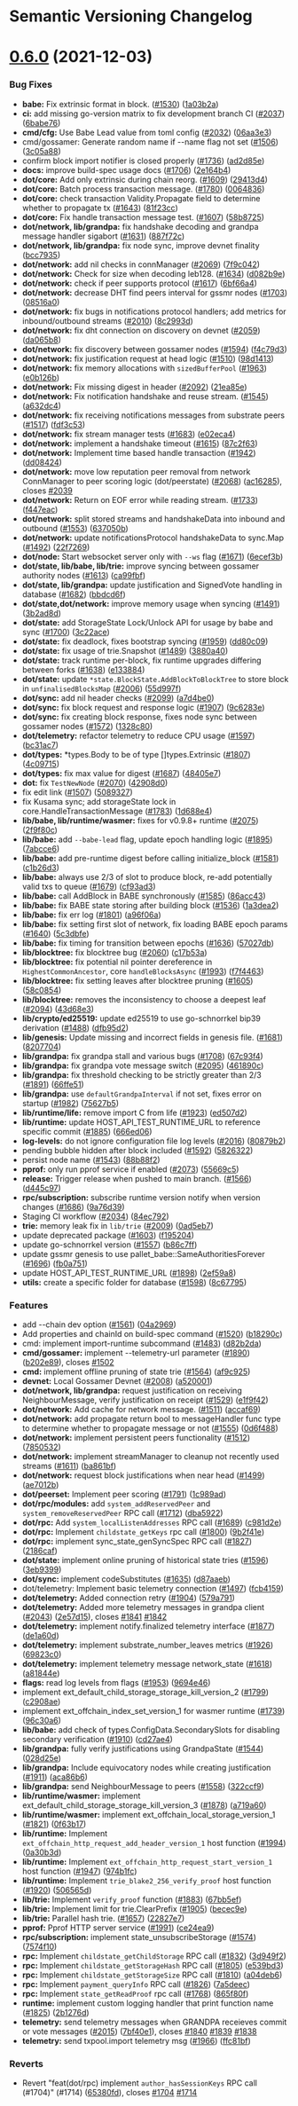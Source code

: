 # Semantic Versioning Changelog

# [0.6.0](https://github.com/dojimanetwork/gossamer/compare/v0.5.0...v0.6.0) (2021-12-03)


### Bug Fixes

* **babe:** Fix extrinsic format in block. ([#1530](https://github.com/dojimanetwork/gossamer/issues/1530)) ([1a03b2a](https://github.com/dojimanetwork/gossamer/commit/1a03b2a08a191b37ac620ae8ff5c47dccf92b421))
* **ci:** add missing go-version matrix to fix development branch CI ([#2037](https://github.com/dojimanetwork/gossamer/issues/2037)) ([6babe76](https://github.com/dojimanetwork/gossamer/commit/6babe76ab314fa38dfced216bde88b58b7b3478b))
* **cmd/cfg:** Use  Babe Lead value from toml config ([#2032](https://github.com/dojimanetwork/gossamer/issues/2032)) ([06aa3e3](https://github.com/dojimanetwork/gossamer/commit/06aa3e36b3016a2b365b9cdac1d3f12c783f5391))
* cmd/gossamer: Generate random name if --name flag not set ([#1506](https://github.com/dojimanetwork/gossamer/issues/1506)) ([3c05a88](https://github.com/dojimanetwork/gossamer/commit/3c05a88e7ae16b344b0fc3cfce84c828a7ef8867))
* confirm block import notifier is closed properly ([#1736](https://github.com/dojimanetwork/gossamer/issues/1736)) ([ad2d85e](https://github.com/dojimanetwork/gossamer/commit/ad2d85e29190f3db501b7cb4e1816f51a0c8c31c))
* **docs:** improve build-spec usage docs ([#1706](https://github.com/dojimanetwork/gossamer/issues/1706)) ([2e164b4](https://github.com/dojimanetwork/gossamer/commit/2e164b49506184c2645b0a42a64e141ca1449d46))
* **dot/core:** Add only extrinsic during chain reorg. ([#1609](https://github.com/dojimanetwork/gossamer/issues/1609)) ([29413d4](https://github.com/dojimanetwork/gossamer/commit/29413d48731aa700ecab92d33a388a459b4e5c9e))
* **dot/core:** Batch process transaction message. ([#1780](https://github.com/dojimanetwork/gossamer/issues/1780)) ([0064836](https://github.com/dojimanetwork/gossamer/commit/0064836f047996e87ef22949fad6a293e8b24da8))
* **dot/core:** check transaction Validity.Propagate field to determine whether to propagate tx ([#1643](https://github.com/dojimanetwork/gossamer/issues/1643)) ([81f23cc](https://github.com/dojimanetwork/gossamer/commit/81f23ccdfc176c8054099d369143422011c5472b))
* **dot/core:** Fix handle transaction message test. ([#1607](https://github.com/dojimanetwork/gossamer/issues/1607)) ([58b8725](https://github.com/dojimanetwork/gossamer/commit/58b8725f23d895ec4a88708aa577d43539908d77))
* **dot/network, lib/grandpa:** fix handshake decoding and grandpa message handler sigabort ([#1631](https://github.com/dojimanetwork/gossamer/issues/1631)) ([887f72c](https://github.com/dojimanetwork/gossamer/commit/887f72c9df46872c7bca6845187cd249e223a794))
* **dot/network, lib/grandpa:** fix node sync, improve devnet finality ([bcc7935](https://github.com/dojimanetwork/gossamer/commit/bcc79351cfe50d6b738d797e67154b70298c131b))
* **dot/network:** add nil checks in connManager ([#2069](https://github.com/dojimanetwork/gossamer/issues/2069)) ([7f9c042](https://github.com/dojimanetwork/gossamer/commit/7f9c0427172120633426fe71106a259f1205a0ac))
* **dot/network:** Check for size when decoding leb128. ([#1634](https://github.com/dojimanetwork/gossamer/issues/1634)) ([d082b9e](https://github.com/dojimanetwork/gossamer/commit/d082b9e0b2a8a2a5a50fe4df72112eaec87da5bf))
* **dot/network:** check if peer supports protocol ([#1617](https://github.com/dojimanetwork/gossamer/issues/1617)) ([6bf66a4](https://github.com/dojimanetwork/gossamer/commit/6bf66a49e017a93de8256568c9103de15ef01f35))
* **dot/network:** decrease DHT find peers interval for gssmr nodes ([#1703](https://github.com/dojimanetwork/gossamer/issues/1703)) ([08516a0](https://github.com/dojimanetwork/gossamer/commit/08516a048d99d80f8cc7ba58d435905110a94e68))
* **dot/network:** fix bugs in notifications protocol handlers; add metrics for inbound/outbound streams ([#2010](https://github.com/dojimanetwork/gossamer/issues/2010)) ([8c2993d](https://github.com/dojimanetwork/gossamer/commit/8c2993d6ab556a913a9e7d4961db2e5673bf8012))
* **dot/network:** fix dht connection on discovery on devnet ([#2059](https://github.com/dojimanetwork/gossamer/issues/2059)) ([da065b8](https://github.com/dojimanetwork/gossamer/commit/da065b8f0b37f881ff224bdbe255955f1218548d))
* **dot/network:** fix discovery between gossamer nodes ([#1594](https://github.com/dojimanetwork/gossamer/issues/1594)) ([f4c79d3](https://github.com/dojimanetwork/gossamer/commit/f4c79d3e3e7f280a2b225180bbbe6a36317ef734))
* **dot/network:** fix justification request at head logic ([#1510](https://github.com/dojimanetwork/gossamer/issues/1510)) ([98d1413](https://github.com/dojimanetwork/gossamer/commit/98d1413d0fae2258397d35e6a24f4a87ada8d671))
* **dot/network:** fix memory allocations with `sizedBufferPool` ([#1963](https://github.com/dojimanetwork/gossamer/issues/1963)) ([e0b126b](https://github.com/dojimanetwork/gossamer/commit/e0b126bdfb530244c578e83a3cc3e8480d9dc108))
* **dot/network:** Fix missing digest in header ([#2092](https://github.com/dojimanetwork/gossamer/issues/2092)) ([21ea85e](https://github.com/dojimanetwork/gossamer/commit/21ea85eec2964b2b7d284f04fb087bedfb3ac8a1))
* **dot/network:** Fix notification handshake and reuse stream. ([#1545](https://github.com/dojimanetwork/gossamer/issues/1545)) ([a632dc4](https://github.com/dojimanetwork/gossamer/commit/a632dc444ed62896371806b3b20ffe0e50ecc7d0))
* **dot/network:** fix receiving notifications messages from substrate peers ([#1517](https://github.com/dojimanetwork/gossamer/issues/1517)) ([fdf3c53](https://github.com/dojimanetwork/gossamer/commit/fdf3c5390cabbe2c2f251f3152755d7cbb4dbb9b))
* **dot/network:** fix stream manager tests ([#1683](https://github.com/dojimanetwork/gossamer/issues/1683)) ([e02eca4](https://github.com/dojimanetwork/gossamer/commit/e02eca4fc77a193ff0b47a3a92fe6aa683216719))
* **dot/network:** implement a handshake timeout ([#1615](https://github.com/dojimanetwork/gossamer/issues/1615)) ([87c2f63](https://github.com/dojimanetwork/gossamer/commit/87c2f63aae833e5d7df28f3cb2ea23c5f63fe04d))
* **dot/network:** Implement time based handle transaction ([#1942](https://github.com/dojimanetwork/gossamer/issues/1942)) ([dd08424](https://github.com/dojimanetwork/gossamer/commit/dd08424fdeb4ee4056bd4e2f9e0e731a9d18a1df))
* **dot/network:** move low reputation peer removal from network ConnManager to peer scoring logic (dot/peerstate) ([#2068](https://github.com/dojimanetwork/gossamer/issues/2068)) ([ac16285](https://github.com/dojimanetwork/gossamer/commit/ac162853ab37292693efb28f424271f0fd32ea96)), closes [#2039](https://github.com/dojimanetwork/gossamer/issues/2039)
* **dot/network:** Return on EOF error while reading stream. ([#1733](https://github.com/dojimanetwork/gossamer/issues/1733)) ([f447eac](https://github.com/dojimanetwork/gossamer/commit/f447eaca10d2d9be91d6415c6ed93a454bc0aaa9))
* **dot/network:** split stored streams and handshakeData into inbound and outbound ([#1553](https://github.com/dojimanetwork/gossamer/issues/1553)) ([637050b](https://github.com/dojimanetwork/gossamer/commit/637050bb94e12eb518ef93122c5ef323c27a53fb))
* **dot/network:** update notificationsProtocol handshakeData to sync.Map ([#1492](https://github.com/dojimanetwork/gossamer/issues/1492)) ([22f7269](https://github.com/dojimanetwork/gossamer/commit/22f72692dac1384bb2b6581b90fe905b2462760f))
* **dot/node:** Start websocket server only with `--ws` flag ([#1671](https://github.com/dojimanetwork/gossamer/issues/1671)) ([6ecef3b](https://github.com/dojimanetwork/gossamer/commit/6ecef3bd9c12823cf9d6dd361edb8efdee09c785))
* **dot/state, lib/babe, lib/trie:** improve syncing between gossamer authority nodes ([#1613](https://github.com/dojimanetwork/gossamer/issues/1613)) ([ca99fbf](https://github.com/dojimanetwork/gossamer/commit/ca99fbf1938c9de3f52f06c6bc2ca7a68efa3e89))
* **dot/state, lib/grandpa:** update justification and SignedVote handling in database ([#1682](https://github.com/dojimanetwork/gossamer/issues/1682)) ([bbdcd6f](https://github.com/dojimanetwork/gossamer/commit/bbdcd6f1c92c1944dfaa744b8656f229129f35e3))
* **dot/state,dot/network:** improve memory usage when syncing ([#1491](https://github.com/dojimanetwork/gossamer/issues/1491)) ([3b2ad8d](https://github.com/dojimanetwork/gossamer/commit/3b2ad8d0b7eb9159d862fa8188423914da40f29e))
* **dot/state:** add StorageState Lock/Unlock API for usage by babe and sync  ([#1700](https://github.com/dojimanetwork/gossamer/issues/1700)) ([3c22ace](https://github.com/dojimanetwork/gossamer/commit/3c22acee55e5a224e9859d6cabd007086ed506c5))
* **dot/state:** fix deadlock, fixes bootstrap syncing ([#1959](https://github.com/dojimanetwork/gossamer/issues/1959)) ([dd80c09](https://github.com/dojimanetwork/gossamer/commit/dd80c09670b076cfbaa1bda2ec0c8b2d83253ad7))
* **dot/state:** fix usage of trie.Snapshot ([#1489](https://github.com/dojimanetwork/gossamer/issues/1489)) ([3880a40](https://github.com/dojimanetwork/gossamer/commit/3880a40839a32624e44bf4f8b7b990266b0a6900))
* **dot/state:** track runtime per-block, fix runtime upgrades differing between forks ([#1638](https://github.com/dojimanetwork/gossamer/issues/1638)) ([e133884](https://github.com/dojimanetwork/gossamer/commit/e133884645048e74ce709d574f8e9dcfd7333f88))
* **dot/state:** update `*state.BlockState.AddBlockToBlockTree` to store block in `unfinalisedBlocksMap` ([#2006](https://github.com/dojimanetwork/gossamer/issues/2006)) ([55d997f](https://github.com/dojimanetwork/gossamer/commit/55d997fcbaefbca3c4f7337ff229d212e93eea92))
* **dot/sync:** add nil header checks ([#2099](https://github.com/dojimanetwork/gossamer/issues/2099)) ([a7d4be0](https://github.com/dojimanetwork/gossamer/commit/a7d4be004801e413dfa1b902972f60c20eb33e09))
* **dot/sync:** fix block request and response logic ([#1907](https://github.com/dojimanetwork/gossamer/issues/1907)) ([9c6283e](https://github.com/dojimanetwork/gossamer/commit/9c6283ea8f61127bfe5996043168fb74fcd85f2b))
* **dot/sync:** fix creating block response, fixes node sync between gossamer nodes ([#1572](https://github.com/dojimanetwork/gossamer/issues/1572)) ([1328c80](https://github.com/dojimanetwork/gossamer/commit/1328c80d95d4d956291d637484e0bdcbac62fe3e))
* **dot/telemetry:** refactor telemetry to reduce CPU usage ([#1597](https://github.com/dojimanetwork/gossamer/issues/1597)) ([bc31ac7](https://github.com/dojimanetwork/gossamer/commit/bc31ac7981d12c1e4e5ff8f19ec282ffa3d8d4cd))
* **dot/types:** *types.Body to be of type []types.Extrinsic ([#1807](https://github.com/dojimanetwork/gossamer/issues/1807)) ([4c09715](https://github.com/dojimanetwork/gossamer/commit/4c09715ce29ccd757ab66a8c6745ed58c8960744))
* **dot/types:** fix max value for digest ([#1687](https://github.com/dojimanetwork/gossamer/issues/1687)) ([48405e7](https://github.com/dojimanetwork/gossamer/commit/48405e711c89e418caf6f182d5ca9b55580bb411))
* **dot:** fix `TestNewNode` ([#2070](https://github.com/dojimanetwork/gossamer/issues/2070)) ([42908d0](https://github.com/dojimanetwork/gossamer/commit/42908d0b753a5ace379232246eef5bad43a17662))
* fix edit link ([#1507](https://github.com/dojimanetwork/gossamer/issues/1507)) ([5089327](https://github.com/dojimanetwork/gossamer/commit/508932719364c4c182e716956e192e2a8ab5765b))
* fix Kusama sync; add storageState lock in core.HandleTransactionMessage ([#1783](https://github.com/dojimanetwork/gossamer/issues/1783)) ([1d688e4](https://github.com/dojimanetwork/gossamer/commit/1d688e472d11efc7723b6f38cc98259c81511493))
* **lib/babe, lib/runtime/wasmer:** fixes for v0.9.8+ runtime ([#2075](https://github.com/dojimanetwork/gossamer/issues/2075)) ([2f9f80c](https://github.com/dojimanetwork/gossamer/commit/2f9f80c52d6b0465b1211e8ade28e5b43b9fb9c4))
* **lib/babe:** add `--babe-lead` flag, update epoch handling logic ([#1895](https://github.com/dojimanetwork/gossamer/issues/1895)) ([7abcce6](https://github.com/dojimanetwork/gossamer/commit/7abcce62b77d472b14aefb0870989dab69834cf9))
* **lib/babe:** add pre-runtime digest before calling initialize_block ([#1581](https://github.com/dojimanetwork/gossamer/issues/1581)) ([c1b26d3](https://github.com/dojimanetwork/gossamer/commit/c1b26d377ec989386793a5acd301b3a771ce0882))
* **lib/babe:** always use 2/3 of slot to produce block, re-add potentially valid txs to queue ([#1679](https://github.com/dojimanetwork/gossamer/issues/1679)) ([cf93ad3](https://github.com/dojimanetwork/gossamer/commit/cf93ad3e2a1ec83cb0b91471768b91e4209ec47c))
* **lib/babe:** call AddBlock in BABE synchronously ([#1585](https://github.com/dojimanetwork/gossamer/issues/1585)) ([86acc43](https://github.com/dojimanetwork/gossamer/commit/86acc4342226248eba7ebce00a5cbceeda62cce9))
* **lib/babe:** fix BABE state storing after building block ([#1536](https://github.com/dojimanetwork/gossamer/issues/1536)) ([1a3dea2](https://github.com/dojimanetwork/gossamer/commit/1a3dea29c419c67b5a1d8c66c96e56c4da0cdd31))
* **lib/babe:** fix err log ([#1801](https://github.com/dojimanetwork/gossamer/issues/1801)) ([a96f06a](https://github.com/dojimanetwork/gossamer/commit/a96f06a70f7b4cd00ca54484a776bf8ba28c6b5d))
* **lib/babe:** fix setting first slot of network, fix loading BABE epoch params ([#1640](https://github.com/dojimanetwork/gossamer/issues/1640)) ([5c3dbfe](https://github.com/dojimanetwork/gossamer/commit/5c3dbfe9de22b917c25f113aab258a812df6d644))
* **lib/babe:** fix timing for transition between epochs ([#1636](https://github.com/dojimanetwork/gossamer/issues/1636)) ([57027db](https://github.com/dojimanetwork/gossamer/commit/57027dbdbe9bee96d71d480c7e8ba0ee5ae64a29))
* **lib/blocktree:** fix blocktree bug  ([#2060](https://github.com/dojimanetwork/gossamer/issues/2060)) ([c17b53a](https://github.com/dojimanetwork/gossamer/commit/c17b53acedd6134ad5d8599796628aa2b499657b))
* **lib/blocktree:** fix potential nil pointer dereference in `HighestCommonAncestor`, core `handleBlocksAsync` ([#1993](https://github.com/dojimanetwork/gossamer/issues/1993)) ([f7f4463](https://github.com/dojimanetwork/gossamer/commit/f7f4463627275b6cf42c9dd90b8aaaef55e91a5d))
* **lib/blocktree:** fix setting leaves after blocktree pruning ([#1605](https://github.com/dojimanetwork/gossamer/issues/1605)) ([58c0854](https://github.com/dojimanetwork/gossamer/commit/58c08541f113d524ef8868cc85f89f7e669ba570))
* **lib/blocktree:** removes the inconsistency to choose a deepest leaf ([#2094](https://github.com/dojimanetwork/gossamer/issues/2094)) ([43d68e3](https://github.com/dojimanetwork/gossamer/commit/43d68e36e98f1f9d5cd83962ba5a4cbfee7270ab))
* **lib/crypto/ed25519:** update ed25519 to use go-schnorrkel bip39 derivation ([#1488](https://github.com/dojimanetwork/gossamer/issues/1488)) ([dfb95d2](https://github.com/dojimanetwork/gossamer/commit/dfb95d2b0a5b9bae6bebbe97755ac25915bda7cf))
* **lib/genesis:** Update missing and incorrect fields in genesis file. ([#1681](https://github.com/dojimanetwork/gossamer/issues/1681)) ([8207704](https://github.com/dojimanetwork/gossamer/commit/82077043d44603e249bb178b59f8f04195b103d2))
* **lib/grandpa:** fix grandpa stall and various bugs ([#1708](https://github.com/dojimanetwork/gossamer/issues/1708)) ([67c93f4](https://github.com/dojimanetwork/gossamer/commit/67c93f49534a8cafa4a3c9ed47118bf905c844cb))
* **lib/grandpa:** fix grandpa vote message switch ([#2095](https://github.com/dojimanetwork/gossamer/issues/2095)) ([461890c](https://github.com/dojimanetwork/gossamer/commit/461890c95a18f6dad9eadf8cef3339e0b8e64ad1))
* **lib/grandpa:** fix threshold checking to be strictly greater than 2/3 ([#1891](https://github.com/dojimanetwork/gossamer/issues/1891)) ([66ffe51](https://github.com/dojimanetwork/gossamer/commit/66ffe51e3bf55fb83c52fdbd776e055bde414cc3))
* **lib/grandpa:** use `defaultGrandpaInterval` if not set, fixes error on startup ([#1982](https://github.com/dojimanetwork/gossamer/issues/1982)) ([75627b5](https://github.com/dojimanetwork/gossamer/commit/75627b5e26bcb2de6f5f8ef7ea1537091c5424ea))
* **lib/runtime/life:** remove import C from life ([#1923](https://github.com/dojimanetwork/gossamer/issues/1923)) ([ed507d2](https://github.com/dojimanetwork/gossamer/commit/ed507d25e37fd9c0a162fff1a392b63695c5eed3))
* **lib/runtime:** update HOST_API_TEST_RUNTIME_URL to reference specific commit ([#1885](https://github.com/dojimanetwork/gossamer/issues/1885)) ([666ed06](https://github.com/dojimanetwork/gossamer/commit/666ed06a44b85c30b2544970fcff2c5fa6080921))
* **log-levels:** do not ignore configuration file log levels ([#2016](https://github.com/dojimanetwork/gossamer/issues/2016)) ([80879b2](https://github.com/dojimanetwork/gossamer/commit/80879b287d1c5b7c9779743c19cb53754d410c72))
* pending bubble hidden after block included ([#1592](https://github.com/dojimanetwork/gossamer/issues/1592)) ([5826322](https://github.com/dojimanetwork/gossamer/commit/5826322c094323337bf5e0ffcf79a83e60aa493c))
* persist node name ([#1543](https://github.com/dojimanetwork/gossamer/issues/1543)) ([88b88f2](https://github.com/dojimanetwork/gossamer/commit/88b88f2c889aa27506dc482eadda5a295b2626a4))
* **pprof:** only run pprof service if enabled  ([#2073](https://github.com/dojimanetwork/gossamer/issues/2073)) ([55669c5](https://github.com/dojimanetwork/gossamer/commit/55669c54d158a31e06d20cb927281bc44bb9497b))
* **release:** Trigger release when pushed to main branch. ([#1566](https://github.com/dojimanetwork/gossamer/issues/1566)) ([d445c97](https://github.com/dojimanetwork/gossamer/commit/d445c9738bf0a65927fbf67cdb8d0bafa292e1ca))
* **rpc/subscription:** subscribe runtime version notify when version changes ([#1686](https://github.com/dojimanetwork/gossamer/issues/1686)) ([9a76d39](https://github.com/dojimanetwork/gossamer/commit/9a76d396d7fbc3c9a3a7b2ca9d14fde8beae2e15))
* Staging CI workflow ([#2034](https://github.com/dojimanetwork/gossamer/issues/2034)) ([84ec792](https://github.com/dojimanetwork/gossamer/commit/84ec7924514b215a7642ab6d70143ba51eed5bd6))
* **trie:** memory leak fix in `lib/trie` ([#2009](https://github.com/dojimanetwork/gossamer/issues/2009)) ([0ad5eb7](https://github.com/dojimanetwork/gossamer/commit/0ad5eb782812bb73caa5e6319b8111cd638c479c))
* update deprecated package ([#1603](https://github.com/dojimanetwork/gossamer/issues/1603)) ([f195204](https://github.com/dojimanetwork/gossamer/commit/f195204ca0e427c9dad09794955a002006fd8a8d))
* update go-schnorrkel version ([#1557](https://github.com/dojimanetwork/gossamer/issues/1557)) ([b86c7ff](https://github.com/dojimanetwork/gossamer/commit/b86c7ff8507c097879996f0d5eb9ec84628127f9))
* update gssmr genesis to use pallet_babe::SameAuthoritiesForever ([#1696](https://github.com/dojimanetwork/gossamer/issues/1696)) ([fb0a751](https://github.com/dojimanetwork/gossamer/commit/fb0a751a400cd6c183c1bb95bba6e0aefcca9959))
* update HOST_API_TEST_RUNTIME_URL ([#1898](https://github.com/dojimanetwork/gossamer/issues/1898)) ([2ef59a8](https://github.com/dojimanetwork/gossamer/commit/2ef59a81b04c969929b59402b1f290e9a09e56c3))
* **utils:** create a specific folder for database ([#1598](https://github.com/dojimanetwork/gossamer/issues/1598)) ([8c67795](https://github.com/dojimanetwork/gossamer/commit/8c67795640855b0f1bfea1f5c3aa579f728d07d7))


### Features

* add --chain dev option ([#1561](https://github.com/dojimanetwork/gossamer/issues/1561)) ([04a2969](https://github.com/dojimanetwork/gossamer/commit/04a2969bfdcf8c05b8ddf144764d2d7f2ef43d50))
* Add properties and chainId on build-spec command ([#1520](https://github.com/dojimanetwork/gossamer/issues/1520)) ([b18290c](https://github.com/dojimanetwork/gossamer/commit/b18290cb269d4f1a8e2915dac6add5c9363a2a25))
* cmd: implement import-runtime subcommand ([#1483](https://github.com/dojimanetwork/gossamer/issues/1483)) ([d82b2da](https://github.com/dojimanetwork/gossamer/commit/d82b2dad92e386b9a1d53414e740a843b085b3d0))
* **cmd/gossamer:** implement --telemetry-url parameter ([#1890](https://github.com/dojimanetwork/gossamer/issues/1890)) ([b202e89](https://github.com/dojimanetwork/gossamer/commit/b202e89535c27f6e849d2645bbd44fd8e9e3377c)), closes [#1502](https://github.com/dojimanetwork/gossamer/issues/1502)
* **cmd:** implement offline pruning of state trie ([#1564](https://github.com/dojimanetwork/gossamer/issues/1564)) ([af9c925](https://github.com/dojimanetwork/gossamer/commit/af9c92509543ae1e7319dbc81ccdbd88c5d0ecc5))
* **devnet:** Local Gossamer Devnet ([#2008](https://github.com/dojimanetwork/gossamer/issues/2008)) ([a520001](https://github.com/dojimanetwork/gossamer/commit/a520001cdb17061cdf0d2a65cfc88492c8d04ad7))
* **dot/network, lib/grandpa:** request justification on receiving NeighbourMessage, verify justification on receipt ([#1529](https://github.com/dojimanetwork/gossamer/issues/1529)) ([e1f9f42](https://github.com/dojimanetwork/gossamer/commit/e1f9f427c47255ca5cdcdd443ed8ebcf2451c759))
* **dot/network:** Add cache for network message. ([#1511](https://github.com/dojimanetwork/gossamer/issues/1511)) ([accaf69](https://github.com/dojimanetwork/gossamer/commit/accaf69ab639cad03f53db2d30bfcc754920479c))
* **dot/network:** add propagate return bool to messageHandler func type to determine whether to propagate message or not ([#1555](https://github.com/dojimanetwork/gossamer/issues/1555)) ([0d6f488](https://github.com/dojimanetwork/gossamer/commit/0d6f48834327fa453977c7ccde2ad4ac99588e75))
* **dot/network:** implement persistent peers functionality ([#1512](https://github.com/dojimanetwork/gossamer/issues/1512)) ([7850532](https://github.com/dojimanetwork/gossamer/commit/78505320c89db5f93c109b69e3c0de171bfacad1))
* **dot/network:** implement streamManager to cleanup not recently used streams ([#1611](https://github.com/dojimanetwork/gossamer/issues/1611)) ([ba861bf](https://github.com/dojimanetwork/gossamer/commit/ba861bf4c22f9efc1ca9e7dfddb606c82361f70a))
* **dot/network:** request block justifications when near head ([#1499](https://github.com/dojimanetwork/gossamer/issues/1499)) ([ae7012b](https://github.com/dojimanetwork/gossamer/commit/ae7012b2cb4c39ccd4a5cc2220795929c853ae00))
* **dot/peerset:** Implement peer scoring ([#1791](https://github.com/dojimanetwork/gossamer/issues/1791)) ([1c989ad](https://github.com/dojimanetwork/gossamer/commit/1c989ad97d0db5f7aa8574c1f13c0432509615c0))
* **dot/rpc/modules:** add `system_addReservedPeer` and `system_removeReservedPeer` RPC call ([#1712](https://github.com/dojimanetwork/gossamer/issues/1712)) ([dba5922](https://github.com/dojimanetwork/gossamer/commit/dba59225143e54500ae8f1a1290a79d8305ac838))
* **dot/rpc:** Add `system_localListenAddresses` RPC call ([#1689](https://github.com/dojimanetwork/gossamer/issues/1689)) ([c981d2e](https://github.com/dojimanetwork/gossamer/commit/c981d2e663969f783bad7b9a3a7ae4b20028c9ce))
* **dot/rpc:** Implement `childstate_getKeys` rpc call ([#1800](https://github.com/dojimanetwork/gossamer/issues/1800)) ([9b2f41e](https://github.com/dojimanetwork/gossamer/commit/9b2f41e0e5b600a758ede6e9e41c553461b666af))
* **dot/rpc:** implement sync_state_genSyncSpec RPC call  ([#1827](https://github.com/dojimanetwork/gossamer/issues/1827)) ([2186caf](https://github.com/dojimanetwork/gossamer/commit/2186caf2370efe64afc5211cafc87e35f01d22ca))
* **dot/state:** implement online pruning of historical state tries ([#1596](https://github.com/dojimanetwork/gossamer/issues/1596)) ([3eb9399](https://github.com/dojimanetwork/gossamer/commit/3eb9399e7fd37ef165671fcd4c3a25a35903f9fb))
* **dot/sync:** implement codeSubstitutes ([#1635](https://github.com/dojimanetwork/gossamer/issues/1635)) ([d87aaeb](https://github.com/dojimanetwork/gossamer/commit/d87aaebc8cc6ca0a894d747410ed3970ac7a81d6))
* dot/telemetry: Implement basic telemetry connection ([#1497](https://github.com/dojimanetwork/gossamer/issues/1497)) ([fcb4159](https://github.com/dojimanetwork/gossamer/commit/fcb4159bf5cc83d10b2a5e342cfc7f7f0c69fd41))
* **dot/telemetry:** Added connection retry ([#1904](https://github.com/dojimanetwork/gossamer/issues/1904)) ([579a791](https://github.com/dojimanetwork/gossamer/commit/579a791349429bc38ec1a7df36f194176b830917))
* **dot/telemetry:** Added more telemetry messages in grandpa client ([#2043](https://github.com/dojimanetwork/gossamer/issues/2043)) ([2e57d15](https://github.com/dojimanetwork/gossamer/commit/2e57d1588c64b26c51c37113c55401a485ba47b6)), closes [#1841](https://github.com/dojimanetwork/gossamer/issues/1841) [#1842](https://github.com/dojimanetwork/gossamer/issues/1842)
* **dot/telemetry:** implement notify.finalized telemetry interface ([#1877](https://github.com/dojimanetwork/gossamer/issues/1877)) ([de1a60d](https://github.com/dojimanetwork/gossamer/commit/de1a60df3f2d13e8100b59d908a8f368ac661f86))
* **dot/telemetry:** implement substrate_number_leaves metrics ([#1926](https://github.com/dojimanetwork/gossamer/issues/1926)) ([69823c0](https://github.com/dojimanetwork/gossamer/commit/69823c0264bd681cf0df2f1188ae63b08b5312f8))
* **dot/telemetry:** implement telemetry message network_state ([#1618](https://github.com/dojimanetwork/gossamer/issues/1618)) ([a81844e](https://github.com/dojimanetwork/gossamer/commit/a81844ea679198324879e7842d7c873ad7b0fb98))
* **flags:** read log levels from flags ([#1953](https://github.com/dojimanetwork/gossamer/issues/1953)) ([9694e46](https://github.com/dojimanetwork/gossamer/commit/9694e461b9fa45967a6aca63e0ecc5192d248fb5))
* implement ext_default_child_storage_storage_kill_version_2 ([#1799](https://github.com/dojimanetwork/gossamer/issues/1799)) ([c2908ae](https://github.com/dojimanetwork/gossamer/commit/c2908ae6d2f5cbeb1e3146c4f2aea0ad0de46070))
* implement ext_offchain_index_set_version_1 for wasmer runtime ([#1739](https://github.com/dojimanetwork/gossamer/issues/1739)) ([96c30a6](https://github.com/dojimanetwork/gossamer/commit/96c30a63d5f33f6242e892ab90666bfc3318426c))
* **lib/babe:** add check of types.ConfigData.SecondarySlots for disabling secondary verification ([#1910](https://github.com/dojimanetwork/gossamer/issues/1910)) ([cd27ae4](https://github.com/dojimanetwork/gossamer/commit/cd27ae4b13327ef3c9f7af26424587a94dd4896d))
* **lib/grandpa:** fully verify justifications using GrandpaState ([#1544](https://github.com/dojimanetwork/gossamer/issues/1544)) ([028d25e](https://github.com/dojimanetwork/gossamer/commit/028d25e72e5a3c32380f929d0db11ac4e874af37))
* **lib/grandpa:** Include equivocatory nodes while creating justification ([#1911](https://github.com/dojimanetwork/gossamer/issues/1911)) ([aca86b6](https://github.com/dojimanetwork/gossamer/commit/aca86b6967a416b321a4b191e69f7c7e14c40b26))
* **lib/grandpa:** send NeighbourMessage to peers ([#1558](https://github.com/dojimanetwork/gossamer/issues/1558)) ([322ccf9](https://github.com/dojimanetwork/gossamer/commit/322ccf9cf5fe18cc83ec05a5490ec250bd028f14))
* **lib/runtime/wasmer:** implement ext_default_child_storage_storage_kill_version_3 ([#1878](https://github.com/dojimanetwork/gossamer/issues/1878)) ([a719a60](https://github.com/dojimanetwork/gossamer/commit/a719a601105f39899098e9e6f556470507573491))
* **lib/runtime/wasmer:** implement ext_offchain_local_storage_version_1 ([#1821](https://github.com/dojimanetwork/gossamer/issues/1821)) ([0f63b17](https://github.com/dojimanetwork/gossamer/commit/0f63b17a5a591fd9fd7b3213861e773a9b443878))
* **lib/runtime:** Implement `ext_offchain_http_request_add_header_version_1` host function ([#1994](https://github.com/dojimanetwork/gossamer/issues/1994)) ([0a30b3d](https://github.com/dojimanetwork/gossamer/commit/0a30b3dd9c040b59a4f5539b410367cbafa5a79b))
* **lib/runtime:** Implement `ext_offchain_http_request_start_version_1` host function ([#1947](https://github.com/dojimanetwork/gossamer/issues/1947)) ([974b1fc](https://github.com/dojimanetwork/gossamer/commit/974b1fc795ca5639ee88936ce1293a9bcfc55805))
* **lib/runtime:** Implement `trie_blake2_256_verify_proof` host function ([#1920](https://github.com/dojimanetwork/gossamer/issues/1920)) ([506565d](https://github.com/dojimanetwork/gossamer/commit/506565d245f0943a8e884c41e43bc7ca80fece0c))
* **lib/trie:** Implement `verify_proof` function ([#1883](https://github.com/dojimanetwork/gossamer/issues/1883)) ([67bb5ef](https://github.com/dojimanetwork/gossamer/commit/67bb5efa6e600ff2e0c25ad035e85e1a34224d51))
* **lib/trie:** Implement limit for trie.ClearPrefix ([#1905](https://github.com/dojimanetwork/gossamer/issues/1905)) ([becec9e](https://github.com/dojimanetwork/gossamer/commit/becec9eea0f4602e92f4bd4adfec943d3bc8d2b9))
* **lib/trie:** Parallel hash trie. ([#1657](https://github.com/dojimanetwork/gossamer/issues/1657)) ([22827e7](https://github.com/dojimanetwork/gossamer/commit/22827e7e39594725cc1bb141918f7dcb836e1748))
* **pprof:** Pprof HTTP server service ([#1991](https://github.com/dojimanetwork/gossamer/issues/1991)) ([ce24ea9](https://github.com/dojimanetwork/gossamer/commit/ce24ea94b2f3022b6c9382670132e2943b465efa))
* **rpc/subscription:** implement state_unsubscribeStorage ([#1574](https://github.com/dojimanetwork/gossamer/issues/1574)) ([7574f10](https://github.com/dojimanetwork/gossamer/commit/7574f10e29eb4a130a0cc6356febcd88509570a8))
* **rpc:** Implement `childstate_getChildStorage` RPC call ([#1832](https://github.com/dojimanetwork/gossamer/issues/1832)) ([3d949f2](https://github.com/dojimanetwork/gossamer/commit/3d949f2eba8a4e9c65362d65dfebd5c37a99fe2a))
* **rpc:** Implement `childstate_getStorageHash` RPC call ([#1805](https://github.com/dojimanetwork/gossamer/issues/1805)) ([e539bd3](https://github.com/dojimanetwork/gossamer/commit/e539bd3db8e0fc0a6a96b881e0edf7d9cabe418d))
* **rpc:** Implement `childstate_getStorageSize` RPC call ([#1810](https://github.com/dojimanetwork/gossamer/issues/1810)) ([a04deb6](https://github.com/dojimanetwork/gossamer/commit/a04deb6b058504e7855990eb20bb30ce25ae1a86))
* **rpc:** Implement `payment_queryInfo` RPC call ([#1826](https://github.com/dojimanetwork/gossamer/issues/1826)) ([7a5deec](https://github.com/dojimanetwork/gossamer/commit/7a5deec2159dcd9910aebecacaea3257abfde3cc))
* **rpc:** Implement `state_getReadProof` rpc call ([#1768](https://github.com/dojimanetwork/gossamer/issues/1768)) ([865f80f](https://github.com/dojimanetwork/gossamer/commit/865f80f6145699d49068f600e96ec8bc814cd150))
* **runtime:** implement custom logging handler that print function name ([#1825](https://github.com/dojimanetwork/gossamer/issues/1825)) ([2b1276d](https://github.com/dojimanetwork/gossamer/commit/2b1276d6af1f8e6cd5a6fefe55de86f43e962591))
* **telemetry:** send telemetry messages when GRANDPA receieves commit or vote messages ([#2015](https://github.com/dojimanetwork/gossamer/issues/2015)) ([7bf40e1](https://github.com/dojimanetwork/gossamer/commit/7bf40e159cf11ae4e3486a136da21848a533d0da)), closes [#1840](https://github.com/dojimanetwork/gossamer/issues/1840) [#1839](https://github.com/dojimanetwork/gossamer/issues/1839) [#1838](https://github.com/dojimanetwork/gossamer/issues/1838)
* **telemetry:** send txpool.import telemetry msg ([#1966](https://github.com/dojimanetwork/gossamer/issues/1966)) ([ffc81bf](https://github.com/dojimanetwork/gossamer/commit/ffc81bf25e2c411ab23e9a6116007e106cc3a4a7))


### Reverts

* Revert "feat(dot/rpc) implement `author_hasSessionKeys` RPC call (#1704)" (#1714) ([65380fd](https://github.com/dojimanetwork/gossamer/commit/65380fdc78c5439a012adefd73cbe4c38f3cd1cf)), closes [#1704](https://github.com/dojimanetwork/gossamer/issues/1704) [#1714](https://github.com/dojimanetwork/gossamer/issues/1714)

